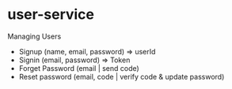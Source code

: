 # user-service

Managing Users

- Signup (name, email, password) => userId
- Signin (email, password) => Token
- Forget Password (email | send code)
- Reset password (email, code | verify code & update password)
